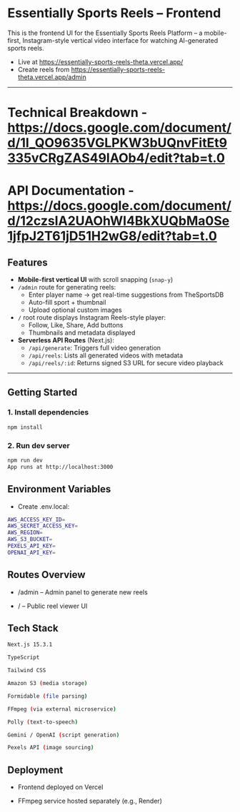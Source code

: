 # Essentially Sports Reels – Frontend

This is the frontend UI for the Essentially Sports Reels Platform – a mobile-first, Instagram-style vertical video interface for watching AI-generated sports reels.

- Live at https://essentially-sports-reels-theta.vercel.app/
- Create reels from https://essentially-sports-reels-theta.vercel.app/admin

---

# Technical Breakdown - https://docs.google.com/document/d/1I_QO9635VGLPKW3bUQnvFitEt9335vCRgZAS49IAOb4/edit?tab=t.0
# API Documentation - https://docs.google.com/document/d/12czsIA2UAOhWI4BkXUQbMa0Se1jfpJ2T61jD51H2wG8/edit?tab=t.0

## Features

- **Mobile-first vertical UI** with scroll snapping (`snap-y`)
- `/admin` route for generating reels:
  - Enter player name → get real-time suggestions from TheSportsDB
  - Auto-fill sport + thumbnail
  - Upload optional custom images
- `/` root route displays Instagram Reels-style player:
  - Follow, Like, Share, Add buttons
  - Thumbnails and metadata displayed
- **Serverless API Routes** (Next.js):
  - `/api/generate`: Triggers full video generation
  - `/api/reels`: Lists all generated videos with metadata
  - `/api/reels/:id`: Returns signed S3 URL for secure video playback

---

## Getting Started

### 1. Install dependencies

```bash
npm install
```

### 2. Run dev server

```bash
npm run dev
App runs at http://localhost:3000
```

## Environment Variables
- Create .env.local:

```bash
AWS_ACCESS_KEY_ID=
AWS_SECRET_ACCESS_KEY=
AWS_REGION=
AWS_S3_BUCKET=
PEXELS_API_KEY=
OPENAI_API_KEY=
```

## Routes Overview
- /admin – Admin panel to generate new reels

- / – Public reel viewer UI

## Tech Stack
```bash
Next.js 15.3.1

TypeScript

Tailwind CSS

Amazon S3 (media storage)

Formidable (file parsing)

FFmpeg (via external microservice)

Polly (text-to-speech)

Gemini / OpenAI (script generation)

Pexels API (image sourcing)
```

## Deployment
- Frontend deployed on Vercel

- FFmpeg service hosted separately (e.g., Render)


